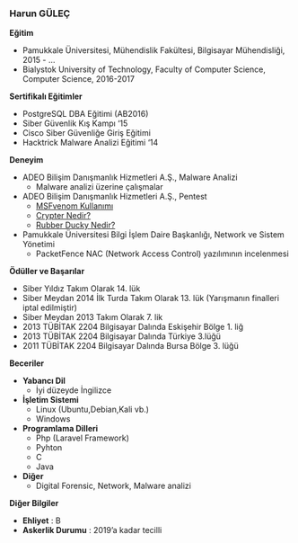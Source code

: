### Harun GÜLEÇ

**Eğitim**
* Pamukkale Üniversitesi, Mühendislik Fakültesi, Bilgisayar Mühendisliği, 2015 - ...  
* Bialystok University of Technology, Faculty of Computer Science, Computer Science, 2016-2017  
 
**Sertifikalı Eğitimler**
* PostgreSQL DBA Eğitimi (AB2016)
* Siber Güvenlik Kış Kampı ‘15
* Cisco Siber Güvenliğe Giriş Eğitimi
* Hacktrick Malware Analizi Eğitimi ‘14
 
**Deneyim**
* ADEO Bilişim Danışmanlık Hizmetleri A.Ş., Malware Analizi
  * Malware analizi üzerine çalışmalar
* ADEO Bilişim Danışmanlık Hizmetleri A.Ş., Pentest
  * [MSFvenom Kullanımı](https://www.adeosecurity.com/blog/msfvenom-kullanimi.html)
  * [Crypter Nedir?](https://www.adeosecurity.com/siber-guvenlik/crypter-nedir.html)
  * [Rubber Ducky Nedir?](https://www.adeosecurity.com/siber-guvenlik/rubber-ducky-nedir.html)
* Pamukkale Üniversitesi Bilgi İşlem Daire Başkanlığı, Network ve Sistem Yönetimi
  * PacketFence NAC (Network Access Control) yazılımının incelenmesi
  
**Ödüller ve Başarılar**

* Siber Yıldız Takım Olarak 14. lük
* Siber Meydan 2014 İlk Turda Takım Olarak 13. lük (Yarışmanın finalleri iptal edilmiştir)
* Siber Meydan 2013 Takım Olarak 7. lik
* 2013 TÜBİTAK 2204 Bilgisayar Dalında Eskişehir Bölge 1. liğ
* 2013 TÜBİTAK 2204 Bilgisayar Dalında Türkiye 3.lüğü
* 2011 TÜBİTAK 2204 Bilgisayar Dalında Bursa Bölge 3. lüğü
 
**Beceriler**
* **Yabancı Dil**
  * İyi düzeyde İngilizce  
* **İşletim Sistemi**  
  * Linux (Ubuntu,Debian,Kali vb.)  
  * Windows  
* **Programlama Dilleri**  
  * Php (Laravel Framework)  
  * Pyhton  
  * C  
  * Java  
* **Diğer**  
  * Digital Forensic, Network, Malware analizi  

**Diğer Bilgiler**      
  * **Ehliyet** : B    
  * **Askerlik Durumu** : ​2019’a kadar tecilli    
